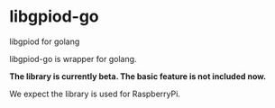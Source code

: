 # libgpiod-go
libgpiod for golang

libgpiod-go is wrapper for golang.

**The library is currently beta. The basic feature is not included now.**

We expect the library is used for RaspberryPi.